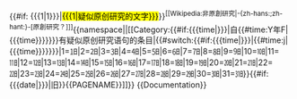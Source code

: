 {{#if: {{{1|<noinclude>1</noinclude>}}}|<mark class="noprint template-facttext" title="{{lan|zh-hans=可能为原创研究|zh-hant=可能為原創研究}}">{{{1|<noinclude>疑似原创研究的文字</noinclude>}}}</mark>}}<sup class="noprint">[[Wikipedia:非原創研究|-{zh-hans:<span title="原创研究验证请求{{#if:{{{time|}}}|开始于{{#time:Y年Fj日|{{{time}}}}}。|}}">;zh-hant:<span title="原創研究驗證請求{{#if:{{{time|}}}|開始于{{#time:Y年Fj日|{{{time}}}}}。|}}">}-<span style="white-space: nowrap;">[原創研究？]</span></span>]]</sup><includeonly>{{namespace||[[Category:{{#if:{{{time|}}}|自{{#time:Y年F|{{{time}}}}}}}有疑似原创研究语句的条目|{{#switch:{{#if:{{{time|}}}|{{#time:j|{{{time}}}}}}}|1=㏠|2=㏡|3=㏢|4=㏣|5=㏤|6=㏥|7=㏦|8=㏧|9=㏨|10=㏩|11=㏪|12=㏫|13=㏬|14=㏭|15=㏮|16=㏯|17=㏰|18=㏱|19=㏲|20=㏳|21=㏴|22=㏵|23=㏶|24=㏷|25=㏸|26=㏹|27=㏺|28=㏻|29=㏼|30=㏽|31=㏾}}{{#if:{{{date|}}}|旧}}{{PAGENAME}}]]}}</includeonly><noinclude>
{{Documentation}}
</noinclude>